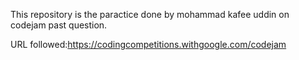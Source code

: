 This repository is the paractice done by mohammad kafee uddin on codejam past question.

URL followed:https://codingcompetitions.withgoogle.com/codejam
